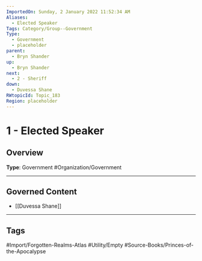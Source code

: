 ```yaml
---
ImportedOn: Sunday, 2 January 2022 11:52:34 AM
Aliases:
  - Elected Speaker
Tags: Category/Group--Government
Type:
  - Government
  - placeholder
parent:
  - Bryn Shander
up:
  - Bryn Shander
next:
  - 2 - Sheriff
down:
  - Duvessa Shane
RWtopicId: Topic_183
Region: placeholder
---
```

# 1 - Elected Speaker
## Overview
**Type**: Government
#Organization/Government

---
## Governed Content
- [[Duvessa Shane]]


---
## Tags
#Import/Forgotten-Realms-Atlas #Utility/Empty #Source-Books/Princes-of-the-Apocalypse

